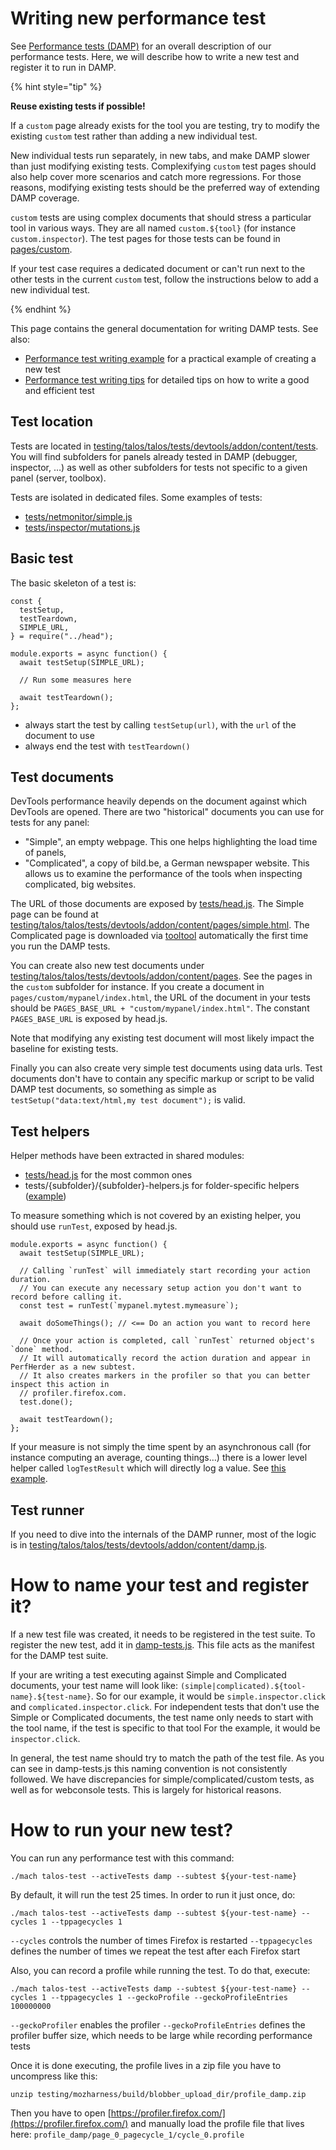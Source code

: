 # Writing new performance test

See [Performance tests (DAMP)](performance-tests.md) for an overall description of our performance tests.
Here, we will describe how to write a new test and register it to run in DAMP.

{% hint style="tip" %}

**Reuse existing tests if possible!**

If a `custom` page already exists for the tool you are testing, try to modify the existing `custom` test rather than adding a new individual test.

New individual tests run separately, in new tabs, and make DAMP slower than just modifying existing tests. Complexifying `custom` test pages should also help cover more scenarios and catch more regressions. For those reasons, modifying existing tests should be the preferred way of extending DAMP coverage.

`custom` tests are using complex documents that should stress a particular tool in various ways. They are all named `custom.${tool}` (for instance `custom.inspector`). The test pages for those tests can be found in [pages/custom](https://searchfox.org/mozilla-central/source/testing/talos/talos/tests/devtools/addon/content/pages/custom).

If your test case requires a dedicated document or can't run next to the other tests in the current `custom` test, follow the instructions below to add a new individual test.

{% endhint %}

This page contains the general documentation for writing DAMP tests. See also:
- [Performance test writing example](./writing-perf-tests-example.html) for a practical example of creating a new test
- [Performance test writing tips](./writing-perf-tests-tips.html) for detailed tips on how to write a good and efficient test

## Test location

Tests are located in [testing/talos/talos/tests/devtools/addon/content/tests](https://searchfox.org/mozilla-central/source/testing/talos/talos/tests/devtools/addon/content/tests). You will find subfolders for panels already tested in DAMP (debugger, inspector, …) as well as other subfolders for tests not specific to a given panel (server, toolbox).

Tests are isolated in dedicated files. Some examples of tests:
- [tests/netmonitor/simple.js](https://searchfox.org/mozilla-central/source/testing/talos/talos/tests/devtools/addon/content/tests/netmonitor/simple.js)
- [tests/inspector/mutations.js](https://searchfox.org/mozilla-central/source/testing/talos/talos/tests/devtools/addon/content/tests/inspector/mutations.js)

## Basic test

The basic skeleton of a test is:

```
const {
  testSetup,
  testTeardown,
  SIMPLE_URL,
} = require("../head");

module.exports = async function() {
  await testSetup(SIMPLE_URL);

  // Run some measures here

  await testTeardown();
};
```

* always start the test by calling `testSetup(url)`, with the `url` of the document to use
* always end the test with `testTeardown()`


## Test documents

DevTools performance heavily depends on the document against which DevTools are opened. There are two "historical" documents you can use for tests for any panel:
* "Simple", an empty webpage. This one helps highlighting the load time of panels,
* "Complicated", a copy of bild.be, a German newspaper website. This allows us to examine the performance of the tools when inspecting complicated, big websites.

The URL of those documents are exposed by [tests/head.js](https://searchfox.org/mozilla-central/source/testing/talos/talos/tests/devtools/addon/content/tests/head.js). The Simple page can be found at [testing/talos/talos/tests/devtools/addon/content/pages/simple.html](https://searchfox.org/mozilla-central/source/testing/talos/talos/tests/devtools/addon/content/pages/simple.html). The Complicated page is downloaded via [tooltool](https://wiki.mozilla.org/ReleaseEngineering/Applications/Tooltool) automatically the first time you run the DAMP tests.

You can create also new test documents under [testing/talos/talos/tests/devtools/addon/content/pages](https://searchfox.org/mozilla-central/source/testing/talos/talos/tests/devtools/addon/content/pages). See the pages in the `custom` subfolder for instance. If you create a document in `pages/custom/mypanel/index.html`, the URL of the document in your tests should be `PAGES_BASE_URL + "custom/mypanel/index.html"`. The constant `PAGES_BASE_URL` is exposed by head.js.

Note that modifying any existing test document will most likely impact the baseline for existing tests.

Finally you can also create very simple test documents using data urls. Test documents don't have to contain any specific markup or script to be valid DAMP test documents, so something as simple as `testSetup("data:text/html,my test document");` is valid.


## Test helpers

Helper methods have been extracted in shared modules:
* [tests/head.js](https://searchfox.org/mozilla-central/source/testing/talos/talos/tests/devtools/addon/content/tests/head.js) for the most common ones
* tests/{subfolder}/{subfolder}-helpers.js for folder-specific helpers ([example](https://searchfox.org/mozilla-central/source/testing/talos/talos/tests/devtools/addon/content/tests/inspector/inspector-helpers.js))

To measure something which is not covered by an existing helper, you should use `runTest`, exposed by head.js.

```
module.exports = async function() {
  await testSetup(SIMPLE_URL);

  // Calling `runTest` will immediately start recording your action duration.
  // You can execute any necessary setup action you don't want to record before calling it.
  const test = runTest(`mypanel.mytest.mymeasure`);

  await doSomeThings(); // <== Do an action you want to record here

  // Once your action is completed, call `runTest` returned object's `done` method.
  // It will automatically record the action duration and appear in PerfHerder as a new subtest.
  // It also creates markers in the profiler so that you can better inspect this action in
  // profiler.firefox.com.
  test.done();

  await testTeardown();
};
```

If your measure is not simply the time spent by an asynchronous call (for instance computing an average, counting things…) there is a lower level helper called `logTestResult` which will directly log a value. See [this example](https://searchfox.org/mozilla-central/rev/325c1a707819602feff736f129cb36055ba6d94f/testing/talos/talos/tests/devtools/addon/content/tests/webconsole/streamlog.js#62).


## Test runner

If you need to dive into the internals of the DAMP runner, most of the logic is in [testing/talos/talos/tests/devtools/addon/content/damp.js](https://searchfox.org/mozilla-central/source/testing/talos/talos/tests/devtools/addon/content/damp.js).


# How to name your test and register it?

If a new test file was created, it needs to be registered in the test suite. To register the new test, add it in [damp-tests.js](https://searchfox.org/mozilla-central/source/testing/talos/talos/tests/devtools/addon/content/damp-tests.js). This file acts as the manifest for the DAMP test suite.

If your are writing a test executing against Simple and Complicated documents, your test name will look like: `(simple|complicated).${tool-name}.${test-name}`.
So for our example, it would be `simple.inspector.click` and `complicated.inspector.click`.
For independent tests that don't use the Simple or Complicated documents, the test name only needs to start with the tool name, if the test is specific to that tool
For the example, it would be `inspector.click`.

In general, the test name should try to match the path of the test file. As you can see in damp-tests.js this naming convention is not consistently followed. We have discrepancies for simple/complicated/custom tests, as well as for webconsole tests. This is largely for historical reasons.


# How to run your new test?

You can run any performance test with this command:
```
./mach talos-test --activeTests damp --subtest ${your-test-name}
```

By default, it will run the test 25 times. In order to run it just once, do:
```
./mach talos-test --activeTests damp --subtest ${your-test-name} --cycles 1 --tppagecycles 1
```
`--cycles` controls the number of times Firefox is restarted
`--tppagecycles` defines the number of times we repeat the test after each Firefox start

Also, you can record a profile while running the test. To do that, execute:
```
./mach talos-test --activeTests damp --subtest ${your-test-name} --cycles 1 --tppagecycles 1 --geckoProfile --geckoProfileEntries 100000000
```
`--geckoProfiler` enables the profiler
`--geckoProfileEntries` defines the profiler buffer size, which needs to be large while recording performance tests

Once it is done executing, the profile lives in a zip file you have to uncompress like this:
```
unzip testing/mozharness/build/blobber_upload_dir/profile_damp.zip
```
Then you have to open [https://profiler.firefox.com/](https://profiler.firefox.com/) and manually load the profile file that lives here: `profile_damp/page_0_pagecycle_1/cycle_0.profile`

